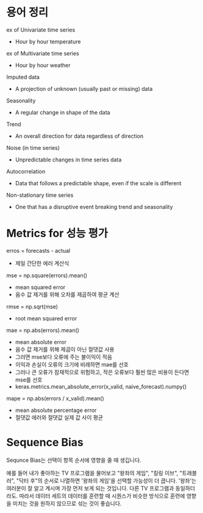 # 용어 정리
ex of Univariate time series
- Hour by hour temperature

ex of Multivariate time series
- Hour by hour weather 

Imputed data 
- A projection of unknown (usually past or missing) data

Seasonality
- A regular change in shape of the data

Trend
- An overall direction for data regardless of direction

Noise (in time series)
- Unpredictable changes in time series data

Autocorrelation
- Data that follows a predictable shape, even if the scale is different

Non-stationary time series
- One that has a disruptive event breaking trend and seasonality 


#
# Metrics for 성능 평가 

erros = forecasts - actual
- 제일 간단한 에러 계산식

mse = np.square(errors).mean()
- mean squared error
- 음수 값 제거를 위해 오차를 제곱하여 평균 계산

rmse = np.sqrt(mse)
- root mean squared error

mae = np.abs(errors).mean()
- mean absolute error
- 음수 값 제거를 위해 제곱이 아닌 절댓값 사용
- 그러면 mse보다 오류에 주는 불이익이 적음
- 이익과 손실이 오류의 크기에 비례하면 mae를 선호
- 그러나 큰 오류가 잠재적으로 위험하고, 작은 오류보다 훨씬 많은 비용이 든다면 mse를 선호
- keras.metrics.mean_absolute_error(x_valid, naive_forecast).numpy()

mape = np.abs(errors / x_valid).mean()
- mean absolute percentage error 
- 절댓값 에러와 절댓값 실제 값 사이 평균


# Sequence Bias
Sequnce Bias는 선택이 항목 순서에 영향을 줄 때 생깁니다.

예를 들어 내가 좋아하는 TV 프로그램을 물어보고 "왕좌의 게임", "킬링 이브", "트래블러", "닥터 후"의 순서로 나열하면 '왕좌의 게임'을 선택할 가능성이 더 큽니다. '왕좌'는 여러분이 잘 알고 계시며 가장 먼저 보게 되는 것입니다. 다른 TV 프로그램과 동일하더라도. 따라서 데이터 세트의 데이터를 훈련할 때 시퀀스가 ​​비슷한 방식으로 훈련에 영향을 미치는 것을 원하지 않으므로 섞는 것이 좋습니다.

